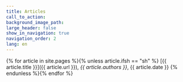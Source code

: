 ```yaml
---
title: Articles
call_to_action: 
background_image_path:
large_header: false
show_in_navigation: true
navigation_order: 2
lang: en
---
```


{% for article in site.pages %}{% unless article.ifsh == "sh" %}
[{{ article.title }}]({{ article.url }}), *{{ article.authors }}*, {{ article.date }}
{% endunless %}{% endfor %}

